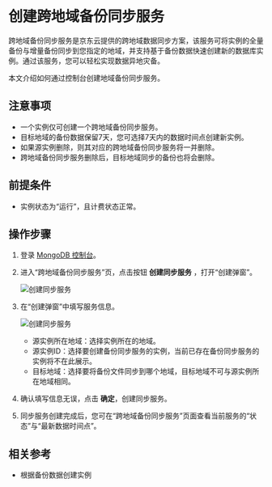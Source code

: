 # 创建跨地域备份同步服务

跨地域备份同步服务是京东云提供的跨地域数据同步方案，该服务可将实例的全量备份与增量备份同步到您指定的地域，并支持基于备份数据快速创建新的数据库实例。通过该服务，您可以轻松实现数据异地灾备。

本文介绍如何通过控制台创建地域备份同步服务。


## 注意事项

- 一个实例仅可创建一个跨地域备份同步服务。
- 目标地域的备份数据保留7天，您可选择7天内的数据时间点创建新实例。
- 如果源实例删除，则其对应的跨地域备份同步服务将一并删除。
- 跨地域备份同步服务删除后，目标地域同步的备份也将会删除。



## 前提条件

- 实例状态为“运行”，且计费状态正常。


## 操作步骤

1. 登录 [MongoDB 控制台](https://mongodb-console.jdcloud.com/mongodb)。
1. 进入“跨地域备份同步服务”页，点击按钮 **创建同步服务** ，打开“创建弹窗”。

   ![创建同步服务](../../../../image/mongodb/mongo-043.png)

1. 在“创建弹窗”中填写服务信息。

   ![创建同步服务](../../../../image/mongodb/mongo-044.png)

   - 源实例所在地域：选择实例所在的地域。
   - 源实例ID：选择要创建备份同步服务的实例，当前已存在备份同步服务的实例将不在此展示。
   - 目标地域：选择要将备份文件同步到哪个地域，目标地域不可与源实例所在地域相同。

1. 确认填写信息无误，点击 **确定**，创建同步服务。
2. 同步服务创建完成后，您可在“跨地域备份同步服务”页面查看当前服务的“状态”与“最新数据时间点”。


## 相关参考

- 根据备份数据创建实例
